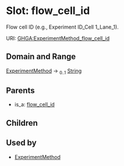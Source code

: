 
# Slot: flow_cell_id


Flow cell ID (e.g., Experiment ID_Cell 1_Lane_1).

URI: [GHGA:ExperimentMethod_flow_cell_id](https://w3id.org/GHGA/ExperimentMethod_flow_cell_id)


## Domain and Range

[ExperimentMethod](ExperimentMethod.md) &#8594;  <sub>0..1</sub> [String](types/String.md)

## Parents

 *  is_a: [flow_cell_id](flow_cell_id.md)

## Children


## Used by

 * [ExperimentMethod](ExperimentMethod.md)
